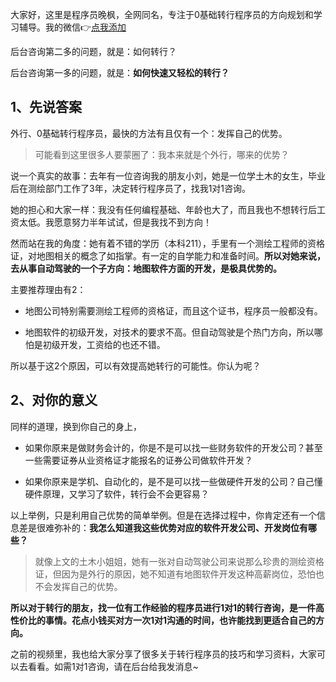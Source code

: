 

大家好，这里是程序员晚枫，全网同名，专注于0基础转行程序员的方向规划和学习辅导。我的微信👉[点我添加](http://python4office.cn/wechat-qrcode/)

后台咨询第二多的问题，就是：如何转行？

后台咨询第一多的问题，就是：**如何快速又轻松的转行？**

## 1、先说答案

外行、0基础转行程序员，最快的方法有且仅有一个：发挥自己的优势。

>可能看到这里很多人要蒙圈了：我本来就是个外行，哪来的优势？

说一个真实的故事：去年有一位咨询我的朋友小刘，她是一位学土木的女生，毕业后在测绘部门工作了3年，决定转行程序员了，找我1对1咨询。

她的担心和大家一样：我没有任何编程基础、年龄也大了，而且我也不想转行后工资太低。我愿意努力半年试试，但是我找不到方向！

然而站在我的角度：她有着不错的学历（本科211），手里有一个测绘工程师的资格证，对地图相关的概念了如指掌。有一定的自学能力和准备时间。**所以对她来说，去从事自动驾驶的一个子方向：地图软件方面的开发，是极具优势的。**

主要推荐理由有2：

- 地图公司特别需要测绘工程师的资格证，而且这个证书，程序员一般都没有。

- 地图软件的初级开发，对技术的要求不高。但自动驾驶是个热门方向，所以哪怕是初级开发，工资给的也还不错。

所以基于这2个原因，可以有效提高她转行的可能性。你认为呢？

## 2、对你的意义

同样的道理，换到你自己的身上，

- 如果你原来是做财务会计的，你是不是可以找一些财务软件的开发公司？甚至一些需要证券从业资格证才能报名的证券公司做软件开发？

- 如果你原来是学机、自动化的，是不是可以找一些做硬件开发的公司？自己懂硬件原理，又学习了软件，转行会不会更容易？

以上举例，只是利用自己优势的简单举例。但是在选择过程中，你肯定还有一个信息差是很难弥补的：**我怎么知道我这些优势对应的软件开发公司、开发岗位有哪些？**

>就像上文的土木小姐姐，她有一张对自动驾驶公司来说那么珍贵的测绘资格证，但因为是外行的原因，她不知道有地图软件开发这种高薪岗位，恐怕也不会发挥自己的优势。

**所以对于转行的朋友，找一位有工作经验的程序员进行1对1的转行咨询，是一件高性价比的事情。花点小钱买对方一次1对1沟通的时间，也许能找到更适合自己的方向。**

之前的视频里，我也给大家分享了很多关于转行程序员的技巧和学习资料，大家可以去看看。如需1对1咨询，请在后台给我发消息~

